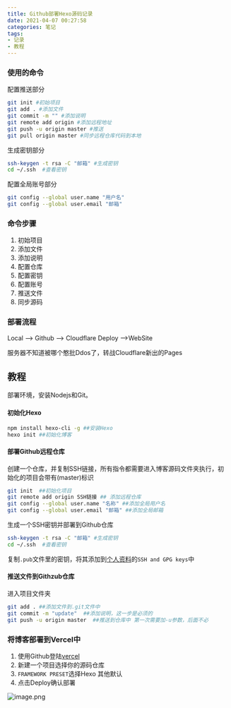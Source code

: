 ```yaml
---
title: Github部署Hexo源码记录
date: 2021-04-07 00:27:58
categories: 笔记
tags:
- 记录
- 教程
---
```




###  使用的命令

配置推送部分

```bash
git init #初始项目
git add . #添加文件
git commit -m "" #添加说明
git remote add origin #添加远程地址
git push -u origin master #推送
git pull origin master #同步远程仓库代码到本地
```

生成密钥部分

```bash
ssh-keygen -t rsa -C "邮箱" #生成密钥
cd ~/.ssh  #查看密钥
```

配置全局账号部分

```bash
git config --global user.name "用户名"
git config --global user.email "邮箱"
```



###  命令步骤

1. 初始项目
2. 添加文件
3. 添加说明
4. 配置仓库
5. 配置密钥
6. 配置账号
7. 推送文件
8. 同步源码

###  部署流程

Local --> Github --> Cloudflare Deploy -->WebSite

服务器不知道被哪个憨批Ddos了，转战Cloudflare新出的Pages



## 教程

部署环境，安装Nodejs和Git。

#### 初始化Hexo

```bash
npm install hexo-cli -g ##安装Hexo
hexo init ##初始化博客
```



#### 部署Github远程仓库

创建一个仓库，并复制SSH链接，所有指令都需要进入博客源码文件夹执行，初始化的项目会带有(master)标识

```bash
git init  ##初始化项目
git remote add origin SSH链接 ## 添加远程仓库
git config --global user.name "名称" ##添加全局用户名
git config --global user.email "邮箱" ##添加全局邮箱
```

生成一个SSH密钥并部署到Github仓库

```bash
ssh-keygen -t rsa -C "邮箱" #生成密钥
cd ~/.ssh  #查看密钥
```

复制`.pub`文件里的密钥，将其添加到[个人资料](https://github.com/settings/keys)的`SSH and GPG keys`中

#### 推送文件到Githzub仓库

进入项目文件夹

```bash
git add . ##添加文件到.git文件中
git commit -m "update"  ##添加说明，这一步是必须的
git push -u origin master  ##推送到仓库中 第一次需要加-u参数，后面不必
```



### 将博客部署到Vercel中

1. 使用Github登陆[vercel](https://vercel.com)
2. 新建一个项目选择你的源码仓库
3. `FRAMEWORK PRESET`选择Hexo 其他默认
4. 点击Deploy确认部署

![image.png](https://i.loli.net/2021/04/11/t1oVSqB8pf547zL.png)